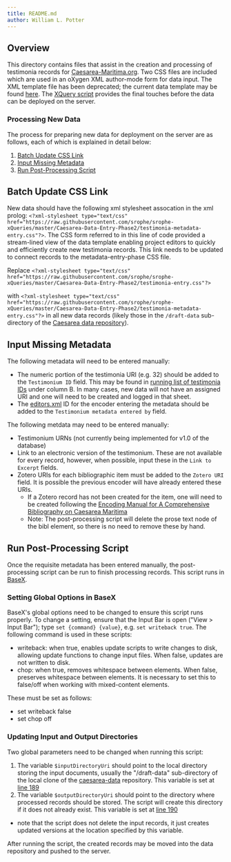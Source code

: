 ```yaml
---
title: README.md
author: William L. Potter
---
```


## Overview

This directory contains files that assist in the creation and processing of testimonia records for [Caesarea-Maritima.org](https://caesarea-maritima.org/index.html). Two CSS files are included which are used in an oXygen XML author-mode form for data input. The XML template file has been deprecated; the current data template may be found [here](https://github.com/srophe/caesarea-data/blob/master/draft-data/testimonia-data-template.xml). The [XQuery script](https://github.com/srophe/srophe-xQueries/blob/master/Caesarea-Data-Entry-Phase2/testimonia-postprocessing-script.xq) provides the final touches before the data can be deployed on the server.

### Processing New Data

The process for preparing new data for deployment on the server are as follows, each of which is explained in detail below:

1. [Batch Update CSS Link](#batch-update-css-link)
2. [Input Missing Metadata](#input-missing-metadata)
3. [Run Post-Processing Script](#run-post-processing-script)

## Batch Update CSS Link

New data should have the following xml stylesheet assocation in the xml prolog: `<?xml-stylesheet type="text/css" href="https://raw.githubusercontent.com/srophe/srophe-xQueries/master/Caesarea-Data-Entry-Phase2/testimonia-metadata-entry.css"?>`. The CSS form referred to in this line of code provided a stream-lined view of the data template enabling project editors to quickly and efficiently create new testimonia records. This link needs to be updated to connect records to the metadata-entry-phase CSS file.

Replace `<?xml-stylesheet type="text/css" href="https://raw.githubusercontent.com/srophe/srophe-xQueries/master/Caesarea-Data-Entry-Phase2/testimonia-entry.css"?>`

with `<?xml-stylesheet type="text/css" href="https://raw.githubusercontent.com/srophe/srophe-xQueries/master/Caesarea-Data-Entry-Phase2/testimonia-metadata-entry.css"?>` in all new data records (likely those in the `/draft-data` sub-directory of the [Caesarea data repository]()).

## Input Missing Metadata

The following metadata will need to be entered manually:

- The numeric portion of the testimonia URI (e.g. 32) should be added to the `Testimonium ID` field. This may be found in [running list of testimonia IDs](https://docs.google.com/spreadsheets/d/1ZG8blfcVZ62zSkkW22HEbUyMYm7gaqP4wmzcts4AA1A/edit#gid=0) under column B. In many cases, new data will not have an assigned URI and one will need to be created and logged in that sheet.
- The [editors.xml](https://github.com/srophe/caesarea/blob/master/documentation/editors.xml) ID for the encoder entering the metadata should be added to the `Testimonium metadata entered by` field.

The following metdata may need to be entered manually:

- Testimonium URNs (not currently being implemented for v1.0 of the database)
- Link to an electronic version of the testimonium. These are not available for every record, however, when possible, input these in the `Link to Excerpt` fields.
- Zotero URIs for each bibliographic item must be added to the `Zotero URI` field. It is possible the previous encoder will have already entered these URIs.
  - If a Zotero record has not been created for the item, one will need to be created following the [Encoding Manual for A Comprehensive Bibliography on Caesarea Maritima](https://github.com/srophe/caesarea-data/wiki/TEI-Encoding-Manual-for-A-Comprehensive-Bibliography-on-Caesarea-Maritima)
  - Note: The post-processing script will delete the prose text node of the bibl element, so there is no need to remove these by hand.
 
## Run Post-Processing Script

Once the requisite metadata has been entered manually, the post-processing script can be run to finish processing records. This script runs in [BaseX](https://basex.org/).

### Setting Global Options in BaseX

BaseX's global options need to be changed to ensure this script runs properly. To change a setting, ensure that the Input Bar is open ("View > Input Bar"); type `set {command} {value}`, e.g. `set writeback true`. The following command is used in these scripts:

- writeback: when true, enables update scripts to write changes to disk, allowing update functions to change input files. When false, updates are not written to disk.
- chop: when true, removes whitespace between elements. When false, preserves whitespace between elements. It is necessary to set this to false/off when working with mixed-content elements.

These must be set as follows:

- set writeback false
- set chop off

### Updating Input and Output Directories

Two global parameters need to be changed when running this script:

1. The variable `$inputDirectoryUri` should point to the local directory storing the input documents, usually the "/draft-data" sub-directory of the local clone of the [caesarea-data](https://github.com/srophe/caesarea-data/) repository. This variable is set at [line 189](https://github.com/srophe/srophe-xQueries/blob/master/Caesarea-Data-Entry-Phase2/testimonia-postprocessing-script.xq#L189)
2. The variable `$outputDirectoryUri` should point to the directory where processed records should be stored. The script will create this directory if it does not already exist. This variable is set at [line 190](https://github.com/srophe/srophe-xQueries/blob/master/Caesarea-Data-Entry-Phase2/testimonia-postprocessing-script.xq#L190)
  - note that the script does not delete the input records, it just creates updated versions at the location specified by this variable. 
  
After running the script, the created records may be moved into the data repository and pushed to the server.
